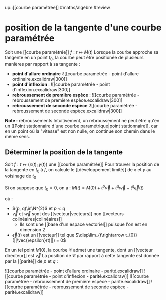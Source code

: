 up::[[courbe paramétrée]]
#maths/algèbre #review 
# position de la tangente d'une courbe paramétrée
Soit une [[courbe paramétrée]] $f: t \mapsto M(t)$
Lorsque la courbe approche sa tangente en un point $t_0$, la courbe peut être positionée de plusieurs manières par rapport à sa tangente :

- **point d'allure ordinaire** :![[courbe paramétrée - point d'allure ordinaire.excalidraw|300]]
- **point d'inflexion** : ![[courbe paramétrée - point d'inflexion.excalidraw|300]]
- **rebroussement de première espèce** : ![[courbe paramétrée - rebroussement de première espèce.excalidraw|300]]
- **rebroussement de seconde espèce** :![[courbe paramétrée - rebroussement de seconde espèce.excalidraw|300]]

**Note :** rebroussements
Intuitivement, un rebroussement ne peut être qu'en un [[Point stationnaire d'une courbe paramétrique|point stationnaire]], car en un point où la "vitesse" est non nulle, on continue son chemin dans le même sens.


## Déterminer la position de la tangente
Soit $f: t\mapsto (x(t); y(t))$ une [[courbe paramétrée]]
Pour trouver la position de la tangente en $t_0$ à $f$, on calcule le [[développement limité]] de $x$ et $y$ au voisinage de $t_0$

Si on suppose que $t_{0} = 0$, on a : 
$M(t) = M(0) + t^{p}\vec{v} + t^{q}\vec{w} + t^{q}\vec{\epsilon}(t)$

où :
 - $(p, q)\in\N^{2}$ et $p < q$
 - $\vec{v}$ et $\vec{w}$ sont des [[vecteur|vecteurs]] non [[vecteurs colinéaires|colinéaires]]
     - Ils sont une [[base d'un espace vectoriel]] puisque l'on est en dimension 2
 - $\vec{\epsilon}(t)$ est un [[vecteur]] tel que $\disp\lim_{t\rightarrow t_{0}} (||\vec{\epsilon}(t)||) = 0$

En un tel point $M(0)$, la courbe $\mathscr C$ admet une tangente, dont un [[vecteur directeur]] est $\vec{v}$
La position de $\mathscr C$ par rapport à cette tangente est donnée par la [[parité]] de $p$ et $q$ :

![[courbe paramétrée - point d'allure ordinaire - parité.excalidraw]]
![[courbe paramétrée - point d'inflexion - parité.excalidraw]]
![[courbe paramétrée - rebroussement de première espèce - parité.excalidraw]]
![[courbe paramétrée - rebroussement de seconde espèce - parité.excalidraw]]

